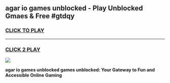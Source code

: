 
## agar io games unblocked - Play Unblocked Gmaes & Free #gtdqy
<h3>
<a href="https://news.freeplayer.one?title=agar_io_games_unblocked&ref=03M">CLICK TO PLAY</a></h3>
<hr>

<h3>
<a href="https://news.freeplayer.one?title=agar_io_games_unblocked&ref=03M">CLICK 2 PLAY</a>
  
</h3>

<a href="https://news.freeplayer.one?title=agar_io_games_unblocked&ref=03M"><img src="https://clearcache.store/games.png"></a>


**agar io games unblocked games unblocked: Your Gateway to Fun and Accessible Online Gaming**
